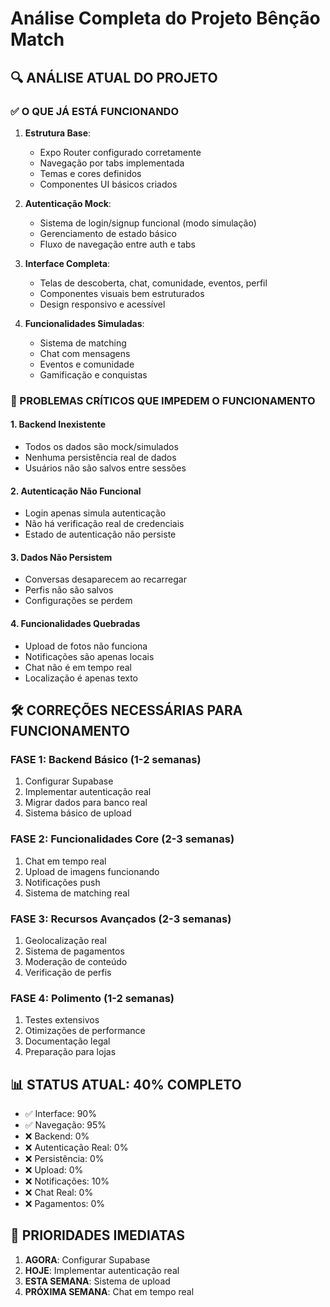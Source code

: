 # Análise Completa do Projeto Bênção Match

## 🔍 ANÁLISE ATUAL DO PROJETO

### ✅ O QUE JÁ ESTÁ FUNCIONANDO

1. **Estrutura Base**:
   - Expo Router configurado corretamente
   - Navegação por tabs implementada
   - Temas e cores definidos
   - Componentes UI básicos criados

2. **Autenticação Mock**:
   - Sistema de login/signup funcional (modo simulação)
   - Gerenciamento de estado básico
   - Fluxo de navegação entre auth e tabs

3. **Interface Completa**:
   - Telas de descoberta, chat, comunidade, eventos, perfil
   - Componentes visuais bem estruturados
   - Design responsivo e acessível

4. **Funcionalidades Simuladas**:
   - Sistema de matching
   - Chat com mensagens
   - Eventos e comunidade
   - Gamificação e conquistas

### 🚨 PROBLEMAS CRÍTICOS QUE IMPEDEM O FUNCIONAMENTO

#### 1. **Backend Inexistente**
- Todos os dados são mock/simulados
- Nenhuma persistência real de dados
- Usuários não são salvos entre sessões

#### 2. **Autenticação Não Funcional**
- Login apenas simula autenticação
- Não há verificação real de credenciais
- Estado de autenticação não persiste

#### 3. **Dados Não Persistem**
- Conversas desaparecem ao recarregar
- Perfis não são salvos
- Configurações se perdem

#### 4. **Funcionalidades Quebradas**
- Upload de fotos não funciona
- Notificações são apenas locais
- Chat não é em tempo real
- Localização é apenas texto

## 🛠️ CORREÇÕES NECESSÁRIAS PARA FUNCIONAMENTO

### FASE 1: Backend Básico (1-2 semanas)
1. Configurar Supabase
2. Implementar autenticação real
3. Migrar dados para banco real
4. Sistema básico de upload

### FASE 2: Funcionalidades Core (2-3 semanas)
1. Chat em tempo real
2. Upload de imagens funcionando
3. Notificações push
4. Sistema de matching real

### FASE 3: Recursos Avançados (2-3 semanas)
1. Geolocalização real
2. Sistema de pagamentos
3. Moderação de conteúdo
4. Verificação de perfis

### FASE 4: Polimento (1-2 semanas)
1. Testes extensivos
2. Otimizações de performance
3. Documentação legal
4. Preparação para lojas

## 📊 STATUS ATUAL: 40% COMPLETO

- ✅ Interface: 90%
- ✅ Navegação: 95%
- ❌ Backend: 0%
- ❌ Autenticação Real: 0%
- ❌ Persistência: 0%
- ❌ Upload: 0%
- ❌ Notificações: 10%
- ❌ Chat Real: 0%
- ❌ Pagamentos: 0%

## 🎯 PRIORIDADES IMEDIATAS

1. **AGORA**: Configurar Supabase
2. **HOJE**: Implementar autenticação real
3. **ESTA SEMANA**: Sistema de upload
4. **PRÓXIMA SEMANA**: Chat em tempo real